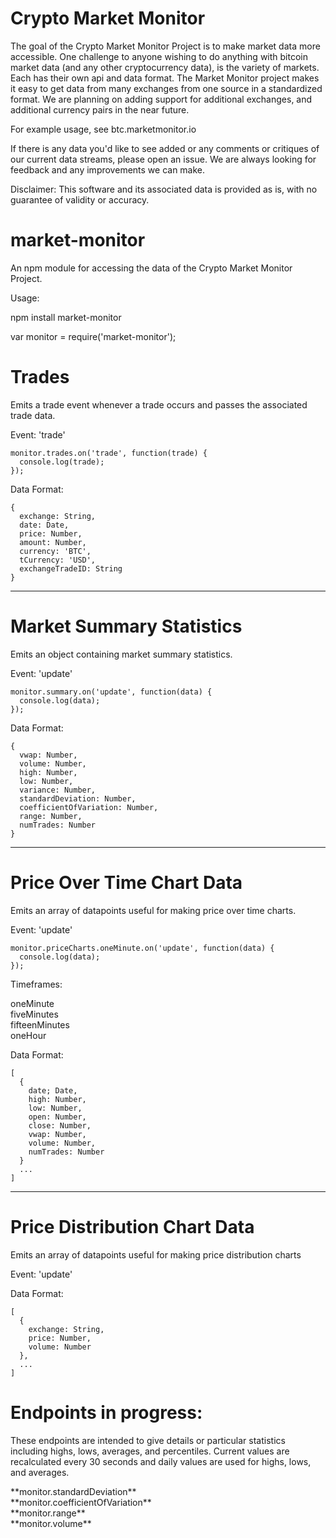 Crypto Market Monitor
==============

The goal of the Crypto Market Monitor Project is to make market data more accessible.
One challenge to anyone wishing to do anything with bitcoin market data
 (and any other cryptocurrency data), 
is the variety of markets. Each has their own api and data format. The Market Monitor project
makes it easy to get data from many exchanges from one source in a 
standardized format. We are planning on adding support for additional exchanges, 
and additional currency pairs in the near future.

For example usage, see btc.marketmonitor.io

If there is any data you'd like to see added or any comments or critiques of our current
data streams, please open an issue. We are always looking for feedback and any improvements
we can make.

Disclaimer: This software and its associated data is provided as is, 
with no guarantee of validity or accuracy.

market-monitor
=============

An npm module for accessing the data of the Crypto Market Monitor Project.

Usage:

npm install market-monitor

var monitor = require('market-monitor');

Trades
=========
Emits a trade event whenever a trade occurs and passes the associated trade data.

Event: 'trade'

    monitor.trades.on('trade', function(trade) {
      console.log(trade);
    });

Data Format:

    {
      exchange: String,
      date: Date,
      price: Number,
      amount: Number,
      currency: 'BTC',
      tCurrency: 'USD',
      exchangeTradeID: String
    }

-----------

Market Summary Statistics
===============
Emits an object containing market summary statistics.

Event: 'update'

    monitor.summary.on('update', function(data) {
      console.log(data);
    });

Data Format:

    {
      vwap: Number,
      volume: Number,
      high: Number,
      low: Number,
      variance: Number,
      standardDeviation: Number,
      coefficientOfVariation: Number,
      range: Number,
      numTrades: Number
    }

----------

Price Over Time Chart Data
==================
Emits an array of datapoints useful for making price over time charts.

Event: 'update'
  
    monitor.priceCharts.oneMinute.on('update', function(data) {
      console.log(data);
    });


Timeframes:

oneMinute<br />
fiveMinutes<br />
fifteenMinutes<br />
oneHour<br />

Data Format:

    [
      {
        date; Date,
        high: Number,
        low: Number,
        open: Number,
        close: Number,
        vwap: Number,
        volume: Number,
        numTrades: Number
      }
      ...
    ]


----------

Price Distribution Chart Data
=================
Emits an array of datapoints useful for making price distribution charts

Event: 'update'

Data Format:

    [
      {
        exchange: String,
        price: Number,
        volume: Number
      },
      ...
    ]


Endpoints in progress:
==========

<p>These endpoints are intended to give details or particular statistics including 
highs, lows, averages, and percentiles. Current values are recalculated every 30
seconds and daily values are used for highs, lows, and averages.</p>
**monitor.standardDeviation**<br />
**monitor.coefficientOfVariation**<br />
**monitor.range**<br />
**monitor.volume**<br />










